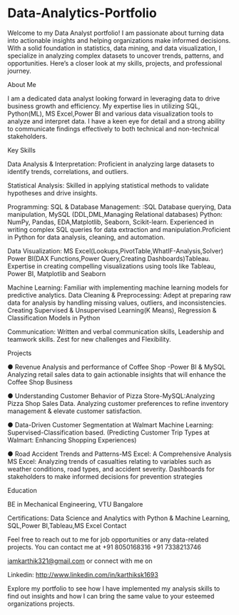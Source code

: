 # Data-Analytics-Portfolio
Welcome to my Data Analyst portfolio! I am passionate about turning data into actionable insights and helping organizations make informed decisions. With a solid foundation in statistics, data mining, and data visualization, I specialize in analyzing complex datasets to uncover trends, patterns, and opportunities. Here’s a closer look at my skills, projects, and professional journey.

About Me

I am a dedicated data analyst looking forward in leveraging data to drive business growth and efficiency. My expertise lies in utilizing SQL, Python(ML), MS Excel,Power BI and various data visualization tools to analyze and interpret data. I have a keen eye for detail and a strong ability to communicate findings effectively to both technical and non-technical stakeholders.

Key Skills


Data Analysis & Interpretation: Proficient in analyzing large datasets to identify trends, correlations, and outliers.

Statistical Analysis: Skilled in applying statistical methods to validate hypotheses and drive insights.

Programming: SQL & Database Management: :SQL Database querying, Data manipulation, MySQL (DDL,DML,Managing Relational databases) Python: NumPy, Pandas, EDA,Matplotlib, Seaborn, Scikit-learn.
Experienced in writing complex SQL queries for data extraction and manipulation.Proficient in Python for data analysis, cleaning, and automation.

Data Visualization: MS Excel(Lookups,PivotTable,WhatIF-Analysis,Solver) Power BI(DAX Functions,Power Query,Creating Dashboards)Tableau.  Expertise in creating compelling visualizations using tools like Tableau, Power BI, Matplotlib and Seaborn

Machine Learning: Familiar with implementing machine learning models for predictive analytics.
Data Cleaning & Preprocessing: Adept at preparing raw data for analysis by handling missing values, outliers, and inconsistencies.
Creating Supervised & Unsupervised Learning(K Means), Regression & Classification Models in Python

Communication: Written and verbal communication skills, Leadership and teamwork skills. Zest for new challenges and Flexibility. 



Projects 

● Revenue Analysis and performance of Coffee Shop -Power BI & MySQL Analyzing retail sales data to gain actionable insights that will enhance the Coffee Shop Business

● Understanding Customer Behavior of Pizza Store-MySQL:Analyzing Pizza Shop Sales Data. Analyzing customer preferences to refine inventory management & elevate customer satisfaction.

● Data-Driven Customer Segmentation at Walmart Machine Learning: Supervised-Classification based. (Predicting Customer Trip Types at Walmart: Enhancing Shopping Experiences) 

● Road Accident Trends and Patterns-MS Excel: A Comprehensive Analysis MS Excel: Analyzing trends of casualties relating to variables such as weather conditions, road types, and accident severity. Dashboards for stakeholders to make informed decisions for prevention strategies

Education

BE in Mechanical Engineering, VTU Bangalore

Certifications: Data Science and Analytics with Python & Machine Learning, SQL,Power BI,Tableau,MS Excel 
Contact

Feel free to reach out to me for job opportunities or any data-related projects. You can contact me at
+91 8050168316
+91 7338213746

iamkarthik321@gmail.com
or connect with me on

Linkedin:
 http://www.linkedin.com/in/karthiksk1693
 
Explore my portfolio to see how I have implemented my analysis skills to find out insights and how I can bring the same value to your esteemed organizations projects.

